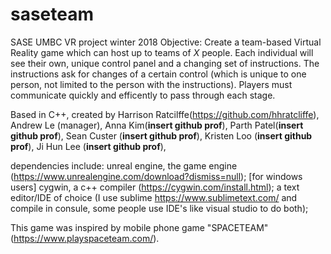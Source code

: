 # saseteam
SASE UMBC VR project winter 2018
Objective: Create a team-based Virtual Reality game which can host up to teams of _X_ people. Each individual will see their own, unique control panel and a changing set of instructions. The instructions ask for changes of a certain control (which is unique to one person, not limited to the person with the instructions). Players must communicate quickly and efficently to pass through each stage.    

Based in C++, created by Harrison Ratcilffe(https://github.com/hhratcliffe), Andrew Le (manager), Anna Kim(__insert github prof__), Parth Patel(__insert github prof__), Sean Custer (__insert github prof__), Kristen Loo (__insert github prof__), Ji Hun Lee (__insert github prof__), 

dependencies include:  unreal engine, the game engine (https://www.unrealengine.com/download?dismiss=null); [for windows users] cygwin, a c++ compiler (https://cygwin.com/install.html); a text editor/IDE of choice (I use sublime https://www.sublimetext.com/ and compile in consule, some people use IDE's like visual studio to do both);   

This game was inspired by mobile phone game "SPACETEAM" (https://www.playspaceteam.com/). 
